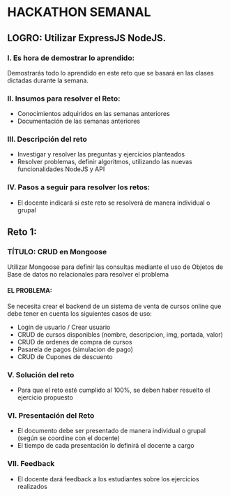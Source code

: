 # HACKATHON SEMANAL

## LOGRO: Utilizar ExpressJS NodeJS. 

### I.	Es hora de demostrar lo aprendido:
Demostrarás todo lo aprendido en este reto que se basará en las clases dictadas durante la semana.
### II.	Insumos para resolver el Reto:
- Conocimientos adquiridos en las semanas anteriores
- Documentación de las semanas anteriores

### III.	Descripción del reto
- Investigar y resolver las preguntas y ejercicios planteados
- Resolver problemas, definir algoritmos, utilizando las nuevas funcionalidades NodeJS y API

### IV.	Pasos a seguir para resolver los retos: 

- El docente indicará si este reto se resolverá de manera individual o grupal

## Reto 1:

### TÍTULO: CRUD en Mongoose
Utilizar Mongoose para definir las consultas mediante el uso de Objetos de Base de datos no relacionales para resolver el problema
#### EL PROBLEMA: 

Se necesita crear el backend de un sistema de venta de cursos online que debe tener en cuenta los siguientes casos de uso:

- Login de usuario / Crear usuario
- CRUD de cursos disponibles (nombre, descripcion, img, portada, valor)
- CRUD de ordenes de compra de cursos
- Pasarela de pagos (simulacion de pago)
- CRUD de Cupones de descuento


### V.	Solución del reto
- Para que el reto esté cumplido al 100%, se deben haber resuelto el ejercicio propuesto

### VI.	Presentación del Reto
- El documento debe ser presentado de manera individual o grupal (según se coordine con el docente)
- El tiempo de cada presentación lo definirá el docente a cargo

### VII.	Feedback
- El docente dará feedback a los estudiantes sobre los ejercicios realizados